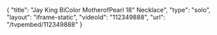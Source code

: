 {
    "title": "Jay King BiColor MotherofPearl 18\" Necklace",
    "type": "solo",
    "layout": "iframe-static",
    "videoId": "112349888",
    "url": "\/tvpembed\/112349888"
}